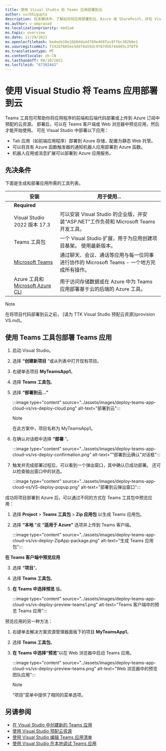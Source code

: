 ```yaml
---
title: 使用 Visual Studio 将 Teams 应用部署到云
author: surbhigupta
description: 在本模块中，了解如何将应用部署到云、Azure 或 SharePoint，并在 Visual Studio 中使用 Teams 工具包部署 Teams 应用
ms.author: v-amprasad
ms.localizationpriority: medium
ms.topic: overview
ms.date: 11/29/2021
ms.openlocfilehash: be4eeb10e16b0dda4d789e4607ac8ffbc302b0e1
ms.sourcegitcommit: f192d7685ee3ddf4a55dc9787d56744403c3f8f9
ms.translationtype: MT
ms.contentlocale: zh-CN
ms.lasthandoff: 08/10/2022
ms.locfileid: "67302442"
---
```

# <a name="deploy-teams-app-to-the-cloud-using-visual-studio"></a>使用 Visual Studio 将 Teams 应用部署到云

Teams 工具包可帮助你将应用程序的前端和后端代码部署或上传到 Azure 订阅中预配的云资源。 部署后，可以在 Teams 客户端或 Web 浏览器中预览应用，然后才能开始使用。 可在 Visual Studio 中部署以下应用：

* Tab 应用（如前端应用程序）部署到 Azure 存储，配置为静态 Web 托管。
* 可以将具有 Azure 函数触发器的通知机器人应用部署到 Azure 函数。
* 机器人应用或消息扩展可以部署到 Azure 应用服务。

## <a name="prerequisite"></a>先决条件

下面是生成和部署应用所需的工具列表。

| &nbsp; | 安装 | 用于使用... |
| --- | --- | --- |
| &nbsp; | **Required** | &nbsp; |
| &nbsp; | Visual Studio 2022 版本 17.3 | 可以安装 Visual Studio 的企业版，并安装“ASP.NET”工作负荷和 Microsoft Teams 开发工具。 |
| &nbsp; | Teams 工具包 | 一个 Visual Studio 扩展，用于为应用创建项目基架。 使用最新版本。 |
| &nbsp; | [Microsoft Teams](https://www.microsoft.com/microsoft-teams/download-app) | 通过聊天、会议、通话等应用与每一位同事进行协作的 Microsoft Teams - 一个地方完成所有操作。 |
| &nbsp; | Azure 工具和 [Microsoft Azure CLI](/cli/azure/install-azure-cli) | 用于访问存储数据或在 Azure 中为 Teams 应用部署基于云的后端的 Azure 工具。 |

  > [!NOTE]
  > 在将项目代码部署到云之前， [请为 TTK Visual Studio 预配云资源](provision VS.md)。

## <a name="deploy-teams-app-using-teams-toolkit"></a>使用 Teams 工具包部署 Teams 应用

1. 启动 Visual Studio。
1. 选择 **“创建新项目** ”或从列表中打开现有项目。
1. 右键单击项目 **MyTeamsApp1**。
1. 选择 **Teams 工具包**。
1. 选择 **“部署到云...”**

   :::image type="content" source="../assets/images/deploy-teams-app-cloud-vs/vs-deploy-cloud.png" alt-text="部署到云":::

   > [!NOTE]
   > 在此方案中，项目名称为 MyTeamsApp1。

1. 在确认对话框中选择 **“部署** ”。

   :::image type="content" source="../assets/images/deploy-teams-app-cloud-vs/vs-deploy-confirmation.png" alt-text="“部署到云确认”对话框":::

1. 触发并完成部署过程后，可以看到一个弹出窗口，其中确认已成功部署。 还可以检查输出窗口中的状态。

   :::image type="content" source="../assets/images/deploy-teams-app-cloud-vs/VS-deploy-popup.png" alt-text="部署到云弹出窗口":::

成功将项目部署到 Azure 后，可以通过不同的方式在 Teams 工具包中预览应用：

1. 选择 **Project** > **Teams 工具包** > **Zip 应用包** 以生成 Teams 应用包。
1. 选择 **“本地** ”或 **“适用于 Azure”** 选项并上传到 Teams 客户端。

   :::image type="content" source="../assets/images/deploy-teams-app-cloud-vs/vs-deploy-ZipApp-package.png" alt-text="生成 Teams 应用包":::

  **在 Teams 客户端中预览应用**

3. 选择 **“项目**”。
4. 选择 **Teams 工具包**。
5. **在 Teams 中选择预览** 版。

   :::image type="content" source="../assets/images/deploy-teams-app-cloud-vs/vs-deploy-preview-teams1.png" alt-text="Teams 客户端中的预览 Teams 应用":::

预览应用的另一种方法：

1. 右键单击解决方案资源管理器面板下的项目 **MyTeamsApp1**。
1. 选择 **Teams 工具包**。
1. **在 Teams 中选择“预览**”以在 Web 浏览器中启动 Teams 应用。

   :::image type="content" source="../assets/images/deploy-teams-app-cloud-vs/vs-deploy-preview-teams.png" alt-text="Web 浏览器中的预览团队应用":::

   > [!NOTE]
   > “项目”菜单中提供了相同的菜单选项。

## <a name="see-also"></a>另请参阅

* [在 Visual Studio 中创建新的 Teams 应用](create-new-teams-app-for-Visual-Studio.md)
* [使用 Visual Studio 预配云资源](provision-cloud-resources.md)
* [使用 Visual Studio 编辑 Teams 应用清单](VS-TeamsFx-preview-and-customize-app-manifest.md)
* [使用 Visual Studio 在本地调试 Teams 应用](debug-teams-app-visual-studio.md)
